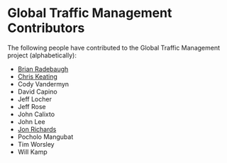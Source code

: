 # Global Traffic Management Contributors

The following people have contributed to the Global Traffic Management project (alphabetically):

* [Brian Radebaugh](https://github.com/rivukis)
* [Chris Keating](https://github.com/pdex)
* Cody Vandermyn
* David Capino
* Jeff Locher
* Jeff Rose
* John Calixto
* John Lee
* [Jon Richards](https://www.jonrichards.net/)
* Pocholo Mangubat
* Tim Worsley
* Will Kamp

